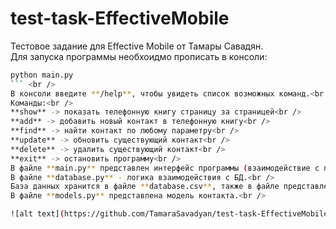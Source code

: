 # test-task-EffectiveMobile
Тестовое задание для Effective Mobile от Тамары Савадян.<br />
Для запуска программы необхоидмо прописать в консоли:
```bash
python main.py
``` <br />
В консоли введите **/help**, чтобы увидеть список возможных команд.<br />
Команды:<br />
**show** -> показать телефонную книгу страницу за страницей<br />
**add** -> добавить новый контакт в телефонную книгу<br />
**find** -> найти контакт по любому параметру<br />
**update** -> обновить существующий контакт<br />
**delete** -> удалить существующий контакт<br />
**exit** -> остановить программу<br />
В файле **main.py** представлен интерфейс программы (взаимодействие с пользователем через консоль).<br />
В файле **database.py** - логика взаимодействия с БД.<br />
База данных хранится в файле **database.csv**, также в файле представлен пример с данными.<br />
В файле **models.py** представлена модель контакта.<br />

![alt text](https://github.com/TamaraSavadyan/test-task-EffectiveMobile/blob/main/console.JPG)


